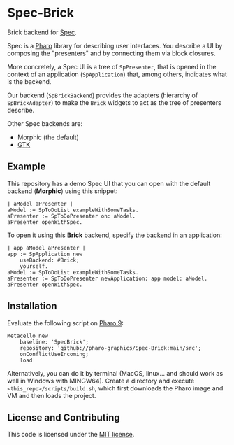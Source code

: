 # Spec-Brick

Brick backend for [Spec](https://github.com/pharo-spec/Spec). 

Spec is a [Pharo](https://pharo.org/) library for describing user interfaces. You describe a UI by composing the "presenters" and by connecting them via block closures.

More concretely, a Spec UI is a tree of `SpPresenter`, that is opened in the context of an application (`SpApplication`) that, among others, indicates what is the backend.

Our backend (`SpBrickBackend`) provides the adapters (hierarchy of `SpBrickAdapter`) to make the `Brick` widgets to act as the tree of presenters describe.

Other Spec backends are:
- Morphic (the default)
- [GTK](https://github.com/pharo-spec/Spec-Gtk)

## Example

This repository has a demo Spec UI that you can open with the default backend (**Morphic**) using this snippet:

```smalltalk
| aModel aPresenter |
aModel := SpToDoList exampleWithSomeTasks.
aPresenter := SpToDoPresenter on: aModel.
aPresenter openWithSpec.
```

To open it using this **Brick** backend, specify the backend in an application:

```smalltalk
| app aModel aPresenter |
app := SpApplication new 
	useBackend: #Brick;
	yourself.
aModel := SpToDoList exampleWithSomeTasks.
aPresenter := SpToDoPresenter newApplication: app model: aModel.
aPresenter openWithSpec.
```



## Installation

Evaluate the following script on [Pharo 9](https://pharo.org/download):

```smalltalk
Metacello new
	baseline: 'SpecBrick';
	repository: 'github://pharo-graphics/Spec-Brick:main/src';
	onConflictUseIncoming;
	load
```

Alternatively, you can do it by terminal (MacOS, linux... and should work as well in Windows with MINGW64). 
Create a directory and execute `<this_repo>/scripts/build.sh`, which first downloads the Pharo image and VM and then loads the project.


## License and Contributing

This code is licensed under the [MIT license](./LICENSE.md).
